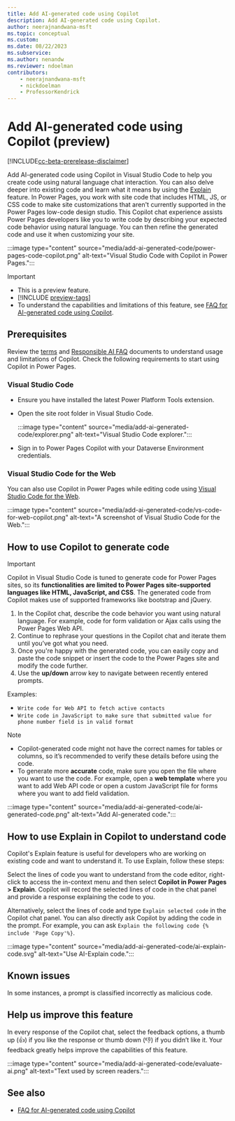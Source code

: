 ```yaml
---
title: Add AI-generated code using Copilot
description: Add AI-generated code using Copilot.
author: neerajnandwana-msft
ms.topic: conceptual
ms.custom: 
ms.date: 08/22/2023
ms.subservice:
ms.author: nenandw 
ms.reviewer: ndoelman
contributors:
    - neerajnandwana-msft
    - nickdoelman
    - ProfessorKendrick
---
```


# Add AI-generated code using Copilot (preview)

[!INCLUDE[cc-beta-prerelease-disclaimer](../includes/cc-beta-prerelease-disclaimer.md)]

Add AI-generated code using Copilot in Visual Studio Code to help you create code using natural language chat interaction. You can also delve deeper into existing code and learn what it means by using the [Explain](#how-to-use-explain-in-copilot-to-understand-code) feature. In Power Pages, you work with site code that includes HTML, JS, or CSS code to make site customizations that aren't currently supported in the Power Pages low-code design studio. This Copilot chat experience assists Power Pages developers like you to write code by describing your expected code behavior using natural language. You can then refine the generated code and use it when customizing your site.

:::image type="content" source="media/add-ai-generated-code/power-pages-code-copilot.png" alt-text="Visual Studio Code with Copilot in Power Pages.":::


> [!IMPORTANT]
> - This is a preview feature.
> - [!INCLUDE [preview-tags](../includes/cc-preview-features-definition.md)]
> - To understand the capabilities and limitations of this feature, see [FAQ for AI-generated code using Copilot](../faqs-pro-developer.md).

## Prerequisites

Review the [terms](https://go.microsoft.com/fwlink/?linkid=2189520) and [Responsible AI FAQ](../responsible-ai-overview.md) documents to understand usage and limitations of Copilot. Check the following requirements to start using Copilot in Power Pages. 

### Visual Studio Code
- Ensure you have installed the latest Power Platform Tools extension. 
- Open the site root folder in Visual Studio Code. 

  :::image type="content" source="media/add-ai-generated-code/explorer.png" alt-text="Visual Studio Code explorer.":::

- Sign in to Power Pages Copilot with your Dataverse Environment credentials.

### Visual Studio Code for the Web

You can also use Copilot in Power Pages while editing code using [Visual Studio Code for the Web](visual-studio-code-editor.md).

:::image type="content" source="media/add-ai-generated-code/vs-code-for-web-copilot.png" alt-text="A screenshot of Visual Studio Code for the Web.":::
	
## How to use Copilot to generate code

> [!IMPORTANT] 
> Copilot in Visual Studio Code is tuned to generate code for Power Pages sites, so its **functionalities are limited to Power Pages site-supported languages like HTML, JavaScript, and CSS**. The generated code from Copilot makes use of supported frameworks like bootstrap and jQuery. 

1. In the Copilot chat, describe the code behavior you want using natural language. For example, code for form validation or Ajax calls using the Power Pages Web API. 
1. Continue to rephrase your questions in the Copilot chat and iterate them until you’ve got what you need.  
1. Once you're happy with the generated code, you can easily copy and paste the code snippet or insert the code to the Power Pages site and modify the code further.
1. Use the **up/down** arrow key to navigate between recently entered prompts.  

Examples:
- `Write code for Web API to fetch active contacts`
- `Write code in JavaScript to make sure that submitted value for phone number field is in valid format`

> [!NOTE]
> - Copilot-generated code might not have the correct names for tables or columns, so it’s recommended to verify these details before using the code. 
> - To generate more **accurate** code, make sure you open the file where you want to use the code. For example, open a **web template** where you want to add Web API code or open a custom JavaScript file for forms where you want to add field validation. 
	
:::image type="content" source="media/add-ai-generated-code/ai-generated-code.png" alt-text="Add AI-generated code.":::

## How to use Explain in Copilot to understand code
Copilot's Explain feature is useful for developers who are working on existing code and want to understand it. To use Explain, follow these steps:

Select the lines of code you want to understand from the code editor, right-click to access the in-context menu and then select **Copilot in Power Pages > Explain**. Copilot will record the selected lines of code in the chat panel and provide a response explaining the code to you.

Alternatively, select the lines of code and type `Explain selected code` in the Copilot chat panel. You can also directly ask Copilot by adding the code in the prompt. For example, you can ask `Explain the following code {% include 'Page Copy'%}`. 

:::image type="content" source="media/add-ai-generated-code/ai-explain-code.svg" alt-text="Use AI-Explain code.":::

## Known issues

In some instances, a prompt is classified incorrectly as malicious code.

## Help us improve this feature
In every response of the Copilot chat, select the feedback options, a thumb up (👍) if you like the response or thumb down (👎) if you didn’t like it. Your feedback greatly helps improve the capabilities of this feature.

:::image type="content" source="media/add-ai-generated-code/evaluate-ai.png" alt-text="Text used by screen readers.":::

## See also

- [FAQ for AI-generated code using Copilot](../faqs-pro-developer.md)
